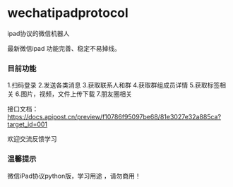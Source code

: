 # wechatipadprotocol
ipad协议的微信机器人

最新微信ipad
功能完善、稳定不易掉线。

### 目前功能
1.扫码登录
2.发送各类消息
3.获取联系人和群
4.获取群组成员详情
5.获取标签相关
6.图片，视频，文件上传下载
7.朋友圈相关

接口文档：https://docs.apipost.cn/preview/f10786f95097be68/81e3027e32a885ca?target_id=001

欢迎交流反馈学习

### 温馨提示
微信iPad协议python版，学习用途 ，请勿商用！

